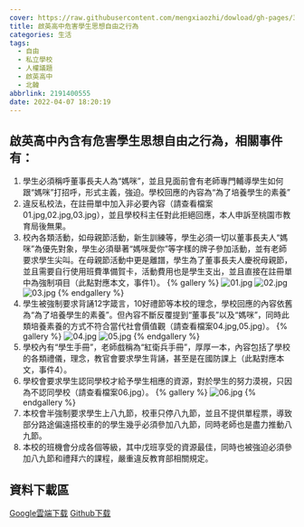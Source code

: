 ```yaml
---
cover: https://raw.githubusercontent.com/mengxiaozhi/dowload/gh-pages/300
title: 啟英高中危害學生思想自由之行為
categories: 生活
tags:
  - 自由
  - 私立學校
  - 人權議題
  - 啟英高中
  - 北韓
abbrlink: 2191400555
date: 2022-04-07 18:20:19
---
```

## 啟英高中內含有危害學生思想自由之行為，相關事件有：
1. 學生必須稱呼董事長夫人為“媽咪”，並且見面前會有老師專門輔導學生如何跟“媽咪”打招呼，形式主義，強迫。學校回應的內容為“為了培養學生的素養”
2. 違反私校法，在註冊單中加入非必要內容（請查看檔案01.jpg,02.jpg,03.jpg），並且學校科主任對此拒絕回應，本人申訴至桃園市教育局後無果。
3. 校內各類活動，如母親節活動，新生訓練等，學生必須一切以董事長夫人“媽咪”為優先對象，學生必須舉著“媽咪愛你”等字樣的牌子參加活動，並有老師要求學生尖叫。在母親節活動中更是離譜，學生為了董事長夫人慶祝母親節，並且需要自行使用班費準備賀卡，活動費用也是學生支出，並且直接在註冊單中為強制項目（此點對應本文，事件1）。
{% gallery %}
![01.jpg](https://raw.githubusercontent.com/mengxiaozhi/dowload/gh-pages/01.JPG)
![02.jpg](https://raw.githubusercontent.com/mengxiaozhi/dowload/gh-pages/02.JPG)
![03.jpg](https://raw.githubusercontent.com/mengxiaozhi/dowload/gh-pages/03.JPG)
{% endgallery %}
4. 學生被強制要求背誦12字箴言，10好禮節等本校的理念，學校回應的內容依舊為“為了培養學生的素養”。但內容不斷反覆提到“董事長”以及“媽咪”，同時此類培養素養的方式不符合當代社會價值觀（請查看檔案04.jpg,05.jpg）。
{% gallery %}
![04.jpg](https://raw.githubusercontent.com/mengxiaozhi/dowload/gh-pages/04.JPG)
![05.jpg](https://raw.githubusercontent.com/mengxiaozhi/dowload/gh-pages/05.JPG)
{% endgallery %}
5. 學校內有“學生手冊”，老師戲稱為“紅衛兵手冊”，厚厚一本，內容包括了學校的各類禮儀，理念，教官會要求學生背誦，甚至是在國防課上（此點對應本文，事件4）。
6. 學校會要求學生認同學校才給予學生相應的資源，對於學生的努力漠視，只因為不認同學校（請查看檔案06.jpg）。
{% gallery %}
![06.jpg](https://raw.githubusercontent.com/mengxiaozhi/dowload/gh-pages/06.JPG)
{% endgallery %}
7. 本校會半強制要求學生上八九節，校車只停八九節，並且不提供單程票，導致部分路途偏遠搭校車的的學生幾乎必須參加八九節，同時老師也是盡力推動八九節。
8. 本校的班機會分成各個等級，其中戊班享受的資源最佳，同時也被強迫必須參加八九節和禮拜六的課程，嚴重違反教育部相關規定。

## 資料下載區
[Google雲端下载](https://drive.google.com/file/d/1rbsRec6vwhRmdxu3szj8iiY6-TWNjeb-/view?usp=sharing)
[Github下载](https://raw.githubusercontent.com/mengxiaozhi/dowload/gh-pages/%E5%B0%81%E5%AD%98.zip)


